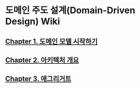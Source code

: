 # 도메인 주도 설계(Domain-Driven Design) Wiki

## [Chapter 1. 도메인 모델 시작하기](./CHAPTER-1.md)
## [Chapter 2. 아키텍처 개요](./CHAPTER-2.md)
## [Chapter 3. 애그리거트](./CHAPTER-3.md)